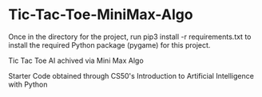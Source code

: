 # Tic-Tac-Toe-MiniMax-Algo

Once in the directory for the project, run pip3 install -r requirements.txt to install the required Python package (pygame) for this project.

Tic Tac Toe AI achived via Mini Max Algo

Starter Code obtained through CS50's Introduction to Artificial Intelligence with Python

